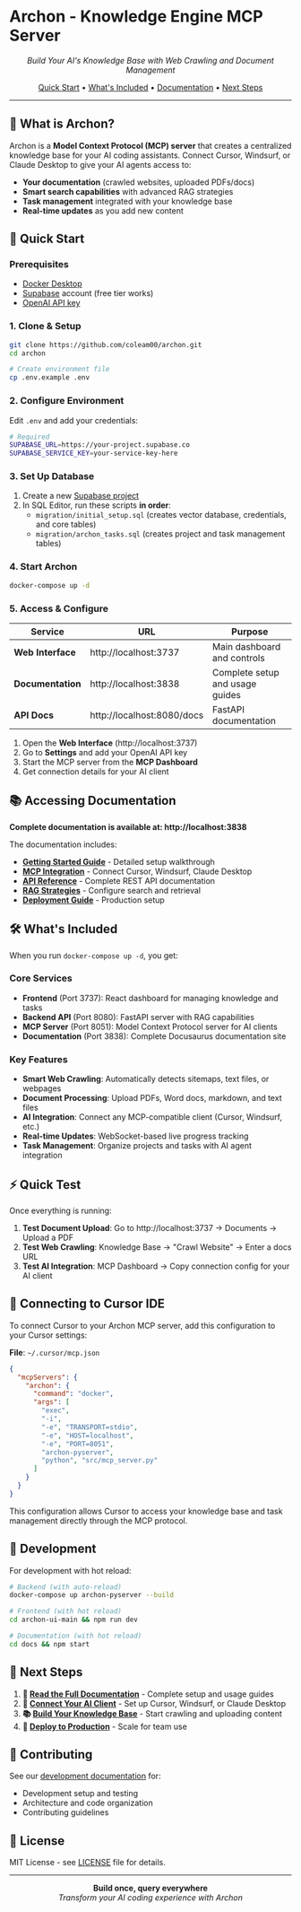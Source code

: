 # Archon - Knowledge Engine MCP Server

<p align="center">
  <em>Build Your AI's Knowledge Base with Web Crawling and Document Management</em>
</p>

<p align="center">
  <a href="#-quick-start">Quick Start</a> •
  <a href="#-whats-included">What's Included</a> •
  <a href="#-accessing-documentation">Documentation</a> •
  <a href="#-next-steps">Next Steps</a>
</p>

---

## 🎯 What is Archon?

Archon is a **Model Context Protocol (MCP) server** that creates a centralized knowledge base for your AI coding assistants. Connect Cursor, Windsurf, or Claude Desktop to give your AI agents access to:

- **Your documentation** (crawled websites, uploaded PDFs/docs)
- **Smart search capabilities** with advanced RAG strategies  
- **Task management** integrated with your knowledge base
- **Real-time updates** as you add new content

## 🚀 Quick Start

### Prerequisites
- [Docker Desktop](https://www.docker.com/products/docker-desktop/)
- [Supabase](https://supabase.com/) account (free tier works)
- [OpenAI API key](https://platform.openai.com/api-keys)

### 1. Clone & Setup

```bash
git clone https://github.com/coleam00/archon.git
cd archon

# Create environment file
cp .env.example .env
```

### 2. Configure Environment

Edit `.env` and add your credentials:

```bash
# Required
SUPABASE_URL=https://your-project.supabase.co
SUPABASE_SERVICE_KEY=your-service-key-here
```

### 3. Set Up Database

1. Create a new [Supabase project](https://supabase.com/dashboard)
2. In SQL Editor, run these scripts **in order**:
   - `migration/initial_setup.sql` (creates vector database, credentials, and core tables)
   - `migration/archon_tasks.sql` (creates project and task management tables)

### 4. Start Archon

```bash
docker-compose up -d
```

### 5. Access & Configure

| Service | URL | Purpose |
|---------|-----|---------|
| **Web Interface** | http://localhost:3737 | Main dashboard and controls |
| **Documentation** | http://localhost:3838 | Complete setup and usage guides |
| **API Docs** | http://localhost:8080/docs | FastAPI documentation |

1. Open the **Web Interface** (http://localhost:3737)
2. Go to **Settings** and add your OpenAI API key
3. Start the MCP server from the **MCP Dashboard**
4. Get connection details for your AI client

## 📚 Accessing Documentation

**Complete documentation is available at: http://localhost:3838**

The documentation includes:

- **[Getting Started Guide](http://localhost:3838/docs/getting-started)** - Detailed setup walkthrough
- **[MCP Integration](http://localhost:3838/docs/mcp-reference)** - Connect Cursor, Windsurf, Claude Desktop
- **[API Reference](http://localhost:3838/docs/api-reference)** - Complete REST API documentation
- **[RAG Strategies](http://localhost:3838/docs/rag)** - Configure search and retrieval
- **[Deployment Guide](http://localhost:3838/docs/deployment)** - Production setup

## 🛠️ What's Included

When you run `docker-compose up -d`, you get:

### Core Services
- **Frontend** (Port 3737): React dashboard for managing knowledge and tasks
- **Backend API** (Port 8080): FastAPI server with RAG capabilities
- **MCP Server** (Port 8051): Model Context Protocol server for AI clients
- **Documentation** (Port 3838): Complete Docusaurus documentation site

### Key Features  
- **Smart Web Crawling**: Automatically detects sitemaps, text files, or webpages
- **Document Processing**: Upload PDFs, Word docs, markdown, and text files
- **AI Integration**: Connect any MCP-compatible client (Cursor, Windsurf, etc.)
- **Real-time Updates**: WebSocket-based live progress tracking
- **Task Management**: Organize projects and tasks with AI agent integration

## ⚡ Quick Test

Once everything is running:

1. **Test Document Upload**: Go to http://localhost:3737 → Documents → Upload a PDF
2. **Test Web Crawling**: Knowledge Base → "Crawl Website" → Enter a docs URL
3. **Test AI Integration**: MCP Dashboard → Copy connection config for your AI client

## 🔌 Connecting to Cursor IDE

To connect Cursor to your Archon MCP server, add this configuration to your Cursor settings:

**File**: `~/.cursor/mcp.json`

```json
{
  "mcpServers": {
    "archon": {
      "command": "docker",
      "args": [
        "exec", 
        "-i",
        "-e", "TRANSPORT=stdio",
        "-e", "HOST=localhost", 
        "-e", "PORT=8051",
        "archon-pyserver",
        "python", "src/mcp_server.py"
      ]
    }
  }
}
```

This configuration allows Cursor to access your knowledge base and task management directly through the MCP protocol.

## 🔧 Development

For development with hot reload:

```bash
# Backend (with auto-reload)
docker-compose up archon-pyserver --build

# Frontend (with hot reload) 
cd archon-ui-main && npm run dev

# Documentation (with hot reload)
cd docs && npm start
```

## 🎯 Next Steps

1. **📖 [Read the Full Documentation](http://localhost:3838)** - Complete setup and usage guides
2. **🔌 [Connect Your AI Client](http://localhost:3838/docs/mcp-reference)** - Set up Cursor, Windsurf, or Claude Desktop
3. **📚 [Build Your Knowledge Base](http://localhost:3838/docs/getting-started#building-your-knowledge-base)** - Start crawling and uploading content
4. **🚀 [Deploy to Production](http://localhost:3838/docs/deployment)** - Scale for team use

## 🤝 Contributing

See our [development documentation](http://localhost:3838/docs/testing) for:
- Development setup and testing
- Architecture and code organization  
- Contributing guidelines

## 📄 License

MIT License - see [LICENSE](LICENSE) file for details.

---

<p align="center">
  <strong>Build once, query everywhere</strong><br>
  <em>Transform your AI coding experience with Archon</em>
</p>